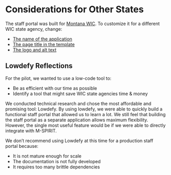 # Considerations for Other States

The staff portal was built for [Montana WIC](https://dphhs.mt.gov/ecfsd/WIC). To customize it for a different WIC state agency, change:

- [The name of the application](https://github.com/navapbc/wic-participant-recertification-portal/blob/0cb2893e3093d7b2f666367558ca6b4221d78e7e/staff/lowdefy.yaml#L4)
- [The page title in the template](https://github.com/navapbc/wic-participant-recertification-portal/blob/0cb2893e3093d7b2f666367558ca6b4221d78e7e/staff/templates/page_template.yml#L52)
- [The logo and alt text](https://github.com/navapbc/wic-participant-recertification-portal/blob/0cb2893e3093d7b2f666367558ca6b4221d78e7e/staff/templates/page_template.yml#L22)

## Lowdefy Reflections

For the pilot, we wanted to use a low-code tool to:

- Be as efficient with our time as possible
- Identify a tool that might save WIC state agencies time & money

We conducted technical research and chose the most affordable and promising tool: Lowdefy. By using lowdefy, we were able to quickly build a functional staff portal that allowed us to learn a lot. We still feel that building the staff portal as a separate application allows maximum flexibility. However, the single most useful feature would be if we were able to directly integrate with M-SPIRIT.

We don’t recommend using Lowdefy at this time for a production staff portal because:

- It is not mature enough for scale
- The documentation is not fully developed
- It requires too many brittle dependencies